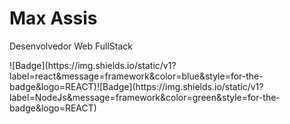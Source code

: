 <h1> Max Assis </h1>
<p align="justify"> Desenvolvedor Web FullStack </p>
![Badge](https://img.shields.io/static/v1?label=react&message=framework&color=blue&style=for-the-badge&logo=REACT)![Badge](https://img.shields.io/static/v1?label=NodeJs&message=framework&color=green&style=for-the-badge&logo=REACT)


